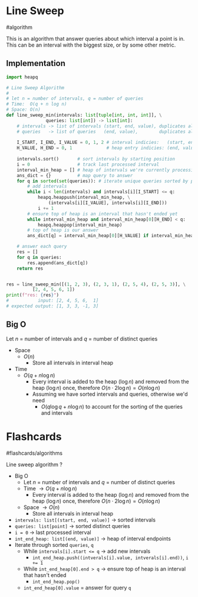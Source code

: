 # Line Sweep
#algorithm 

This is an algorithm that  answer queries about which interval a point is in. This can be an interval with the biggest size, or by some other metric.
## Implementation
```python
import heapq

# Line Sweep Algorithm
#
# let n = number of intervals, q = number of queries
# Time:  O(q + n log n)
# Space: O(n)
def line_sweep_min(intervals: list[tuple[int, int, int]], \
			   queries: list[int]) -> list[int]:
	# intervals -> list of intervals (start, end, value), duplicates allowed 
	# queries   -> list of queries   (end, value),        duplicates allowed
	
	I_START, I_END, I_VALUE = 0, 1, 2 # interval indicies:   (start, end, value)
	H_VALUE, H_END = 0, 1             # heap entry indicies: (end, value)
	
	intervals.sort()       # sort intervals by starting position
	i = 0                  # track last processed interval
	interval_min_heap = [] # heap of intervals we're currently processing
	ans_dict = {}          # map query to answer
	for q in sorted(set(queries)): # iterate unique queries sorted by position
		# add intervals
		while i < len(intervals) and intervals[i][I_START] <= q:
			heapq.heappush(interval_min_heap, \
				(intervals[i][I_VALUE], intervals[i][I_END]))
			i += 1
		# ensure top of heap is an interval that hasn't ended yet
		while interval_min_heap and interval_min_heap[0][H_END] < q:
			heapq.heappop(interval_min_heap)
		# top of heap is our answer
		ans_dict[q] = interval_min_heap[0][H_VALUE] if interval_min_heap else -1

	# answer each query
	res = []
	for q in queries:
		res.append(ans_dict[q])
	return res


res = line_sweep_min([(1, 2, 3), (2, 3, 1), (2, 5, 4), (2, 5, 3)], \
		  [2, 4, 5, 6, 1])
print(f"res: {res}")
#           input: [2, 4, 5, 6,  1]
# expected output: [1, 3, 3, -1, 3]
```
## Big O
Let $n$ = number of intervals and $q$ = number of distinct queries
- Space
	- $O(n)$
		- Store all intervals in interval heap
- Time
	- $O(q + n \log n)$
		- Every interval is added to the heap ($\log n$) and removed from the heap ($\log n$) once, therefore $O(n \cdot 2 \log n) = O(n \log n)$
		- Assuming we have sorted intervals and queries, otherwise we'd need
			- $O(q \log q + n \log n)$ to account for the sorting of the queries and intervals
# Flashcards
#flashcards/algorithms 

Line sweep algorithm
?
- Big O
	- Let $n$ = number of intervals and $q$ = number of distinct queries
	- Time $\to O(q + n \log n)$
		- Every interval is added to the heap ($\log n$) and removed from the heap ($\log n$) once, therefore $O(n \cdot 2 \log n) = O(n \log n)$
	- Space $\to O(n)$
		- Store all intervals in interval heap
- `intervals: list[(start, end, value)]` $\to$ sorted intervals
- `queries: list[point]` $\to$ sorted distinct queries
- `i = 0` $\to$ last processed interval
- `int_end_heap: list[(end, value)]` $\to$ heap of interval endpoints
-  Iterate through sorted `queries`, `q`
	- While `intervals[i].start <= q` $\to$ add new intervals
		- `int_end_heap.push((intverals[i].value, intverals[i].end))`, `i += 1`
	- While `int_end_heap[0].end > q` $\to$ ensure top of heap is an interval that hasn't ended
		- `int_end_heap.pop()`
	- `int_end_heap[0].value` = answer for query `q`
<!--SR:!2025-03-08,27,230-->